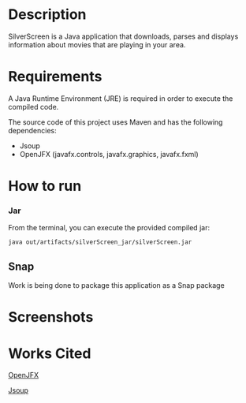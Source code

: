 # Description

SilverScreen is a Java application that downloads, parses and displays information about movies that are playing in your area.

# Requirements

A Java Runtime Environment (JRE) is required in order to execute the compiled code.

The source code of this project uses Maven and has the following dependencies:
- Jsoup
- OpenJFX (javafx.controls, javafx.graphics, javafx.fxml)

# How to run

### Jar

From the terminal, you can execute the provided compiled jar:

`java out/artifacts/silverScreen_jar/silverScreen.jar`

## Snap

Work is being done to package this application as a Snap package

# Screenshots


# Works Cited
[OpenJFX](https://openjfx.io/ "OpenJFX website")

[Jsoup](https://jsoup.org/ "Jsoup website")
